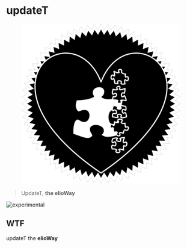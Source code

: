# updateT

<figure>
  <img src="star.png" alt="">
</figure>

> UpdateT, **the elioWay**

![experimental](/eliosin/icon/devops/experimental/favicon.ico "experimental")

## WTF

updateT the **elioWay**
